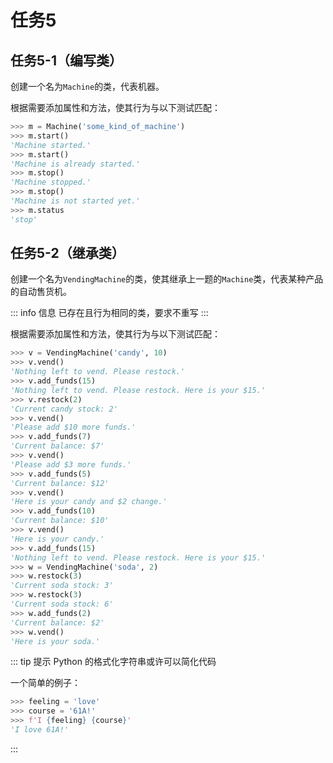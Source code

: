 # 任务5
## 任务5-1（编写类）
创建一个名为`Machine`的类，代表机器。

根据需要添加属性和方法，使其行为与以下测试匹配：

``` python
>>> m = Machine('some_kind_of_machine')
>>> m.start()
'Machine started.'
>>> m.start()
'Machine is already started.'
>>> m.stop()
'Machine stopped.'
>>> m.stop()
'Machine is not started yet.'
>>> m.status
'stop'
```

## 任务5-2（继承类）

创建一个名为`VendingMachine`的类，使其继承上一题的`Machine`类，代表某种产品的自动售货机。

::: info 信息
已存在且行为相同的类，要求不重写
:::

根据需要添加属性和方法，使其行为与以下测试匹配：

``` python
>>> v = VendingMachine('candy', 10)
>>> v.vend()
'Nothing left to vend. Please restock.'
>>> v.add_funds(15)
'Nothing left to vend. Please restock. Here is your $15.'
>>> v.restock(2)
'Current candy stock: 2'
>>> v.vend()
'Please add $10 more funds.'
>>> v.add_funds(7)
'Current balance: $7'
>>> v.vend()
'Please add $3 more funds.'
>>> v.add_funds(5)
'Current balance: $12'
>>> v.vend()
'Here is your candy and $2 change.'
>>> v.add_funds(10)
'Current balance: $10'
>>> v.vend()
'Here is your candy.'
>>> v.add_funds(15)
'Nothing left to vend. Please restock. Here is your $15.'
>>> w = VendingMachine('soda', 2)
>>> w.restock(3)
'Current soda stock: 3'
>>> w.restock(3)
'Current soda stock: 6'
>>> w.add_funds(2)
'Current balance: $2'
>>> w.vend()
'Here is your soda.'
```

::: tip 提示
Python 的格式化字符串或许可以简化代码

一个简单的例子：
``` python
>>> feeling = 'love'
>>> course = '61A!'
>>> f'I {feeling} {course}'
'I love 61A!'
```
:::
